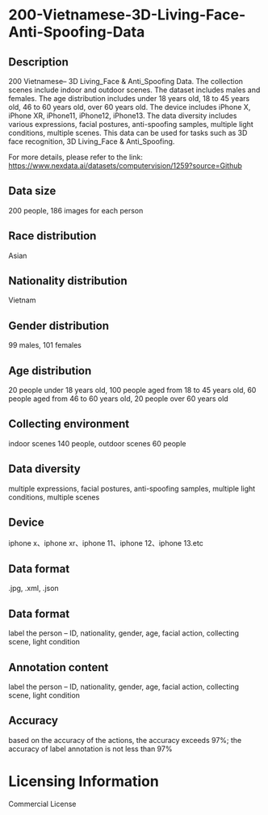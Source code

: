 # 200-Vietnamese-3D-Living-Face-Anti-Spoofing-Data

## Description
200 Vietnamese– 3D Living_Face & Anti_Spoofing Data. The collection scenes include indoor and outdoor scenes. The dataset includes males and females. The age distribution includes under 18 years old, 18 to 45 years old, 46 to 60 years old, over 60 years old. The device includes iPhone X, iPhone XR, iPhone11, iPhone12, iPhone13. The data diversity includes various expressions, facial postures, anti-spoofing samples, multiple light conditions, multiple scenes. This data can be used for tasks such as 3D face recognition, 3D Living_Face & Anti_Spoofing.

For more details, please refer to the link: https://www.nexdata.ai/datasets/computervision/1259?source=Github


## Data size
200 people, 186 images for each person
## Race distribution
Asian
## Nationality distribution
Vietnam
## Gender distribution
99 males, 101 females
## Age distribution
20 people under 18 years old, 100 people aged from 18 to 45 years old, 60 people aged from 46 to 60 years old, 20 people over 60 years old
## Collecting environment
indoor scenes 140 people, outdoor scenes 60 people
## Data diversity
multiple expressions, facial postures, anti-spoofing samples, multiple light conditions, multiple scenes
## Device
iphone x、iphone xr、iphone 11、iphone 12、iphone 13.etc
## Data format
.jpg, .xml, .json
## Data format
label the person – ID, nationality, gender, age, facial action, collecting scene, light condition
## Annotation content
label the person – ID, nationality, gender, age, facial action, collecting scene, light condition
## Accuracy
based on the accuracy of the actions, the accuracy exceeds 97%; the accuracy of label annotation is not less than 97%
# Licensing Information
Commercial License

